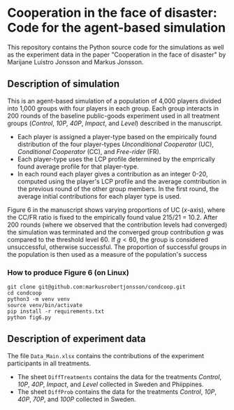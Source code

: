 # Cooperation in the face of disaster: Code for the agent-based simulation
This repository contains the Python source code for the simulations as well as the experiment data in the paper "Cooperation in the face of disaster" by Marijane Luistro Jonsson and Markus Jonsson.

## Description of simulation
This is an agent-based simulation of a population of 4,000 players divided into 1,000 groups with four players in each group.
Each group interacts in 200 rounds of the baseline public-goods experiment used in all treatment groups (_Control_, _10P_, _40P_, _Impact_, and _Level_) described in the manuscript. 

- Each player is assigned a player-type based on the empirically found distribution of the four player-types _Unconditional Cooperator_ (UC), _Conditional Cooperator_ (CC), and _Free-rider_ (FR).
- Each player-type uses the LCP profile determined by the emprrically found average profile for that player-type.
- In each round each player gives a contribution as an integer 0-20, computed using the player's LCP profile and the average comtribution in the previous round of the other group members. In the first round, the average initial contributions for each player type is used.

Figure 6 in the manuscript shows varying proportions of UC ($x$-axis), where the CC/FR ratio is fixed to the empirically found value 215/21 = 10.2. After 200 rounds (where we observed that the contribution levels had converged) the simulation was terminated and the converged group contribution $g$ was compared to the threshold level 60. If $g < 60$, the group is considered unsuccessful, otherwise successful. The proportion of successful groups in the population is then used as a measure of the population's success

### How to produce Figure 6 (on Linux)
```
git clone git@github.com:markusrobertjonsson/condcoop.git
cd condcoop
python3 -m venv venv
source venv/bin/activate
pip install -r requirements.txt
python fig6.py
```

## Description of experiment data
The file `Data_Main.xlsx` contains the contributions of the experiment participants in all treatments. 

- The sheet `DiffTreatments` contains the data for the treatments *Control*, *10P*, *40P*, *Impact*, and *Level* collected in Sweden and Phiippines.
- The sheet `DiffProb` contains the data for the treatments *Control*, *10P*, *40P*, *70P*, and *100P* collected in Sweden.
